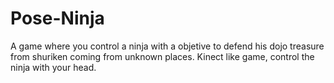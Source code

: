 # Pose-Ninja
A game where you control a ninja with a objetive to defend his dojo treasure from shuriken coming from unknown places. Kinect like game, control the ninja with your head.

